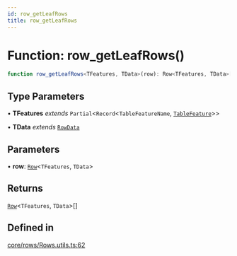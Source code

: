 ```yaml
---
id: row_getLeafRows
title: row_getLeafRows
---
```


# Function: row\_getLeafRows()

```ts
function row_getLeafRows<TFeatures, TData>(row): Row<TFeatures, TData>[]
```

## Type Parameters

• **TFeatures** *extends* `Partial`\<`Record`\<`TableFeatureName`, [`TableFeature`](../interfaces/tablefeature.md)\>\>

• **TData** *extends* [`RowData`](../type-aliases/rowdata.md)

## Parameters

• **row**: [`Row`](../type-aliases/row.md)\<`TFeatures`, `TData`\>

## Returns

[`Row`](../type-aliases/row.md)\<`TFeatures`, `TData`\>[]

## Defined in

[core/rows/Rows.utils.ts:62](https://github.com/TanStack/table/blob/main/packages/table-core/src/core/rows/Rows.utils.ts#L62)
